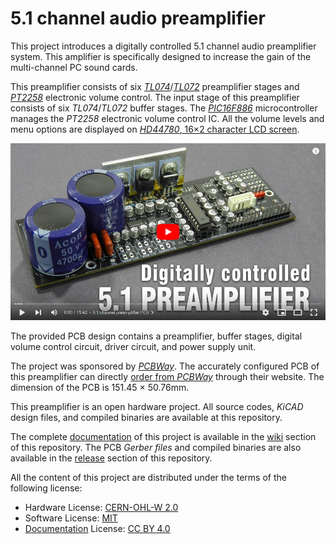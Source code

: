 # 5.1 channel audio preamplifier

This project introduces a digitally controlled 5.1 channel audio preamplifier system. This amplifier is specifically designed to increase the gain of the multi-channel PC sound cards.

This preamplifier consists of six *[TL074](https://octopart.com/tl074idt-stmicroelectronics-410591)*/*[TL072](https://octopart.com/tl072idt-stmicroelectronics-410448)* preamplifier stages and *[PT2258](http://www.princeton.com.tw/Portals/0/Product/PT2258.pdf)* electronic volume control. The input stage of this preamplifier consists of six *TL074*/*TL072* buffer stages. The *[PIC16F886](https://www.microchip.com/en-us/product/PIC16F886)* microcontroller manages the *PT2258* electronic volume control IC. All the volume levels and menu options are displayed on [*HD44780*, 16×2 character LCD screen](https://s.click.aliexpress.com/e/_9iRz4T).

[![5.1 Preamplifier Video](https://raw.githubusercontent.com/dilshan/6ch-af-preamplifier/main/resources/6ch-preamp-youtube-preview.jpg)](https://youtu.be/Fg2yn0mBOQU)

The provided PCB design contains a preamplifier, buffer stages, digital volume control circuit, driver circuit, and power supply unit.

The project was sponsored by *[PCBWay](https://www.pcbway.com/setinvite.aspx?inviteid=341430)*. The accurately configured PCB of this preamplifier can directly [order from *PCBWay*](https://www.pcbway.com/project/shareproject/5_1_channel_audio_preamplifier.html) through their website. The dimension of the PCB is 151.45 × 50.76mm.

This preamplifier is an open hardware project. All source codes, *KiCAD* design files, and compiled binaries are available at this repository.

The complete [documentation](https://github.com/dilshan/6ch-af-preamplifier/wiki) of this project is available in the [wiki](https://github.com/dilshan/6ch-af-preamplifier/wiki) section of this repository. The PCB *Gerber files* and compiled binaries are also available in the [release](https://github.com/dilshan/6ch-af-preamplifier/releases) section of this repository.

All the content of this project are distributed under the terms of the following license:

- Hardware License: [CERN-OHL-W 2.0](https://ohwr.org/cern_ohl_w_v2.txt)
- Software License: [MIT](https://github.com/dilshan/6ch-af-preamplifier/blob/main/LICENSE)
- [Documentation](https://github.com/dilshan/6ch-af-preamplifier/wiki) License: [CC BY 4.0](https://creativecommons.org/licenses/by/4.0/)

